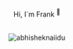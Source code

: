 <div align="center">
  <p >Hi, I´m Frank <sup>🌱</sup></p>
 

<br>
  <img src="https://github-readme-stats.vercel.app/api?username=FrankSiyli&show_icons=true&theme=gotham" alt="abhisheknaiidu" > 
</div>


